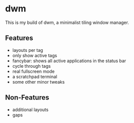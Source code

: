 # dwm

This is my build of dwm, a minimalist tiling window manager.

## Features

- layouts per tag
- only show active tags
- fancybar: shows all active applications in the status bar
- cycle through tags
- real fullscreen mode
- a scratchpad terminal
- some other minor tweaks

## Non-Features

- additional layouts
- gaps

